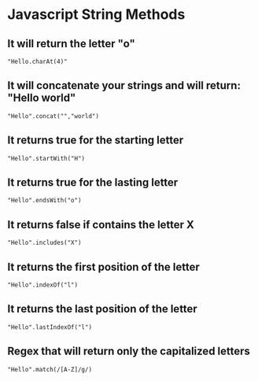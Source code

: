 # Javascript String Methods

## It will return the letter "o"

```
"Hello.charAt(4)"
```

## It will concatenate your strings and will return: "Hello world"

```
"Hello".concat("","world")
```

## It returns true for the starting letter

```
"Hello".startWith("H")
```

## It returns true for the lasting letter

```
"Hello".endsWith("o")
```

## It returns false if contains the letter X

```
"Hello".includes("X")
```

## It returns the first position of the letter

```
"Hello".indexOf("l")
```

## It returns the last position of the letter

```
"Hello".lastIndexOf("l")
```

## Regex that will return only the capitalized letters

```
"Hello".match(/[A-Z]/g/)
```
